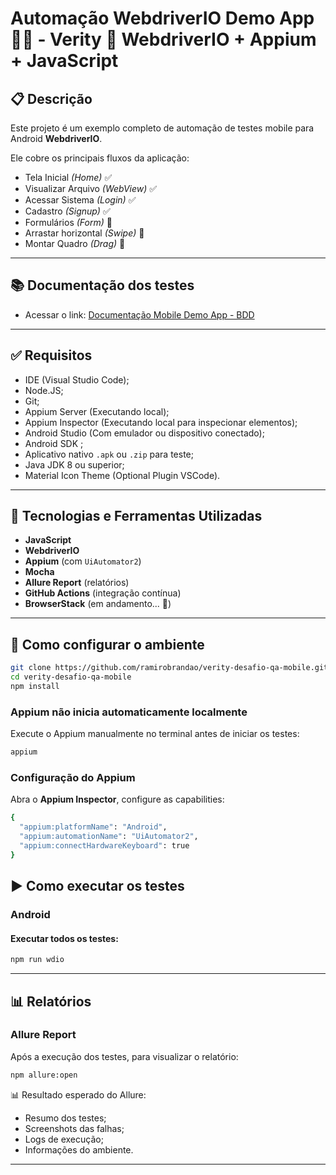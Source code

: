 # Automação WebdriverIO Demo App 🤖📱 - Verity 💙 WebdriverIO + Appium + JavaScript

## 📋 Descrição

Este projeto é um exemplo completo de automação de testes mobile para Android **WebdriverIO**.

Ele cobre os principais fluxos da aplicação:

- Tela Inicial _(Home)_ ✅
- Visualizar Arquivo _(WebView)_ ✅
- Acessar Sistema _(Login)_ ✅
- Cadastro _(Signup)_ ✅
- Formulários _(Form)_ 🚧
- Arrastar horizontal _(Swipe)_ 🚧
- Montar Quadro _(Drag)_ 🚧

---

## 📚 Documentação dos testes

- Acessar o link: [Documentação Mobile Demo App - BDD](https://github.com/ramirobrandao/verity-desafio-qa-mobile/blob/main/docs/Documenta%C3%A7%C3%A3o%20Mobile%20Demo%20App%20-%20BDD.pdf)

---

## ✅ Requisitos

- IDE (Visual Studio Code);
- Node.JS;
- Git;
- Appium Server (Executando local);
- Appium Inspector (Executando local para inspecionar elementos);
- Android Studio (Com emulador ou dispositivo conectado);
- Android SDK ;
- Aplicativo nativo `.apk` ou `.zip` para teste;
- Java JDK 8 ou superior;
- Material Icon Theme (Optional Plugin VSCode).

---

## 🧪 Tecnologias e Ferramentas Utilizadas

- **JavaScript**
- **WebdriverIO**
- **Appium** (com `UiAutomator2`)
- **Mocha**
- **Allure Report** (relatórios)
- **GitHub Actions** (integração contínua)
- **BrowserStack** (em andamento... 🚧)

---

## 🚀 Como configurar o ambiente

```bash
git clone https://github.com/ramirobrandao/verity-desafio-qa-mobile.git
cd verity-desafio-qa-mobile
npm install
```

### Appium não inicia automaticamente localmente

Execute o Appium manualmente no terminal antes de iniciar os testes:

```bash
appium 
```

### Configuração do Appium

Abra o **Appium Inspector**, configure as capabilities:

```bash
{
  "appium:platformName": "Android",
  "appium:automationName": "UiAutomator2",
  "appium:connectHardwareKeyboard": true
}
```

## ▶️ Como executar os testes

### Android

#### Executar todos os testes:

```bash
npm run wdio
```
---

## 📊 Relatórios

### Allure Report

Após a execução dos testes, para visualizar o relatório:

```bash
npm allure:open
```
📊 Resultado esperado do Allure:

- Resumo dos testes;
- Screenshots das falhas;
- Logs de execução;
- Informações do ambiente.

---